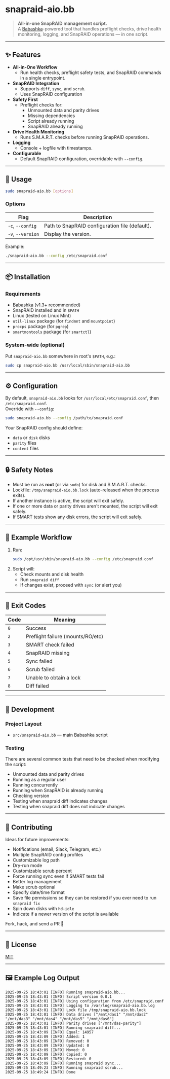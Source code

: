 # snapraid-aio.bb

> **All-in-one SnapRAID management script.**  
> A [Babashka](https://github.com/babashka/babashka)-powered tool that handles preflight checks, drive health monitoring, logging, and SnapRAID operations — in one script.

---

## ✨ Features

- **All-in-One Workflow**
    - Run health checks, preflight safety tests, and SnapRAID commands in a single entrypoint.
- **SnapRAID Integration**
    - Supports `diff`, `sync`, and `scrub`.
    - Uses SnapRAID configuration
- **Safety First**
    - Preflight checks for:
        - Unmounted data and parity drives
        - Missing dependencies
        - Script already running
        - SnapRAID already running
- **Drive Health Monitoring**
    - Runs S.M.A.R.T. checks before running SnapRAID operations.
- **Logging**
    - Console + logfile with timestamps.
- **Configurable**
    - Default SnapRAID configuration, overridable with `--config`.

---

## 🚀 Usage

```bash
sudo snapraid-aio.bb [options]
```

### Options

| Flag              | Description                                    |
|-------------------|------------------------------------------------|
| `-c`, `--config`  | Path to SnapRAID configuration file (default). |
| `-v`, `--version` | Display the version.                           |

Example:

```bash
./snapraid-aio.bb --config /etc/snapraid.conf
```

---

## 📦 Installation

### Requirements
- [Babashka](https://github.com/babashka/babashka) (v1.3+ recommended)
- SnapRAID installed and in `$PATH`
- Linux (tested on Linux Mint)
- `util-linux` package (for `findmnt` and `mountpoint`)
- `procps` package (for `pgrep`)
- `smartmontools` package (for `smartctl`)

### System-wide (optional)
Put `snapraid-aio.bb` somewhere in root's `$PATH`, e.g.:

```bash
sudo cp snapraid-aio.bb /usr/local/sbin/snapraid-aio.bb
```

---

## ⚙️ Configuration

By default, `snapraid-aio.bb` looks for `/usr/local/etc/snapraid.conf`, then `/etc/snapraid.conf`.  
Override with `--config`:

```bash
sudo snapraid-aio.bb --config /path/to/snapraid.conf
```

Your SnapRAID config should define:
- `data` or `disk` disks
- `parity` files
- `content` files

---

## 🔒 Safety Notes

- Must be run as **root** (or via `sudo`) for disk and S.M.A.R.T. checks.
- Lockfile: `/tmp/snapraid-aio.bb.lock` (auto-released when the process exits).
- If another instance is active, the script will exit safely.
- If one or more data or parity drives aren't mounted, the script will exit safely.
- If SMART tests show any disk errors, the script will exit safely.
---

## 🧩 Example Workflow

1. Run:
   ```bash
   sudo /opt/usr/sbin/snapraid-aio.bb --config /etc/snapraid.conf
   ```
2. Script will:
    - Check mounts and disk health
    - Run `snapraid diff`
    - If changes exist, proceed with `sync` (or alert you)

---

## 📜 Exit Codes

| Code | Meaning                           |
|------|-----------------------------------|
| `0`  | Success                           |
| `2`  | Preflight failure (mounts/RO/etc) |
| `3`  | SMART check failed                |
| `4`  | SnapRAID missing                  |
| `5`  | Sync failed                       |
| `6`  | Scrub failed                      |
| `7`  | Unable to obtain a lock           |
| `8`  | Diff failed                       |


---

## 🔧 Development

### Project Layout
- `src/snapraid-aio.bb` — main Babashka script

### Testing

There are several common tests that need to be checked when modifying the script:
- Unmounted data and parity drives
- Running as a regular user
- Running concurrently
- Running when SnapRAID is already running
- Checking version
- Testing when snapraid diff indicates changes
- Testing when snapraid diff does not indicate changes

---

## 🤝 Contributing

Ideas for future improvements:
- Notifications (email, Slack, Telegram, etc.)
- Multiple SnapRAID config profiles
- Customizable log path
- Dry-run mode
- Customizable scrub percent
- Force running sync even if SMART tests fail
- Better log management
- Make scrub optional
- Specify date/time format
- Save file permissions so they can be restored if you ever need to run `snapraid fix`
- Spin down disks with `hd-idle`
- Indicate if a newer version of the script is available

Fork, hack, and send a PR 🚀

---

## 📄 License

[MIT](LICENSE)

---

## 🖼️ Example Log Output

```
2025-09-25 18:43:01 [INFO] Running snapraid-aio.bb...
2025-09-25 18:43:01 [INFO] Script version 0.0.1
2025-09-25 18:43:01 [INFO] Using configuration from /etc/snapraid.conf
2025-09-25 18:43:01 [INFO] Logging to /var/log/snapraid-aio.bb.log
2025-09-25 18:43:01 [INFO] Lock file /tmp/snapraid-aio.bb.lock
2025-09-25 18:43:01 [INFO] Data drives ["/mnt/das1" "/mnt/das2" "/mnt/das3" "/mnt/das4" "/mnt/das5" "/mnt/das6"]
2025-09-25 18:43:01 [INFO] Parity drives ["/mnt/das-parity"]
2025-09-25 18:43:01 [INFO] Running snapraid diff...
2025-09-25 18:43:09 [INFO] Equal: 14957
2025-09-25 18:43:09 [INFO] Added: 1
2025-09-25 18:43:09 [INFO] Removed: 0
2025-09-25 18:43:09 [INFO] Updated: 0
2025-09-25 18:43:09 [INFO] Moved: 0
2025-09-25 18:43:09 [INFO] Copied: 0
2025-09-25 18:43:09 [INFO] Restored: 0
2025-09-25 18:43:09 [INFO] Running snapraid sync...
2025-09-25 18:49:23 [INFO] Running snapraid scrub...
2025-09-25 18:49:24 [INFO] Done
```


